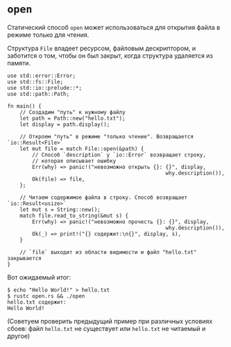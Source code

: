 # `open`

Статический способ `open` может использоваться для открытия файла в режиме только для чтения.

Структура `File` владеет ресурсом, файловым 
дескриптором, и заботится о том, чтобы он был закрыт, когда 
структура удаляется из памяти.

```rust,editable,ignore
use std::error::Error;
use std::fs::File;
use std::io::prelude::*;
use std::path::Path;

fn main() {
    // Создадим "путь" к нужному файлу
    let path = Path::new("hello.txt");
    let display = path.display();

    // Откроем "путь" в режиме "только чтение". Возвращается `io::Result<File>`
    let mut file = match File::open(&path) {
        // Способ `description` у `io::Error` возвращает строку,
        // которая описывает ошибку
        Err(why) => panic!("невозможно открыть {}: {}", display,
                                                   why.description()),
        Ok(file) => file,
    };

    // Читаем содержимое файла в строку. Способ возвращает `io::Result<usize>`
    let mut s = String::new();
    match file.read_to_string(&mut s) {
        Err(why) => panic!("невозможно прочесть {}: {}", display,
                                                   why.description()),
        Ok(_) => print!("{} содержит:\n{}", display, s),
    }

    // `file` выходит из области видимости и файл "hello.txt" закрывается
}

```

Вот ожидаемый итог:

```shell
$ echo "Hello World!" > hello.txt
$ rustc open.rs && ./open
hello.txt содержит:
Hello World!
```

(Советуем проверить предыдущий пример при различных 
условиях сбоев: файл `hello.txt` не существует или 
`hello.txt` не читаемый и другое)
